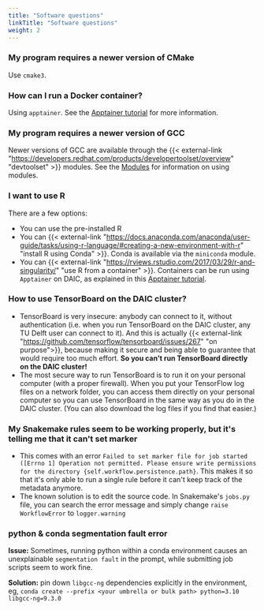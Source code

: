 ```yaml
---
title: "Software questions"
linkTitle: "Software questions"
weight: 2
---
```


### My program requires a newer version of CMake
 Use `cmake3`.

### How can I run a Docker container?
Using `apptainer`. See the [Apptainer tutorial](/tutorials/apptainer) for more information.

### My program requires a newer version of GCC
Newer versions of GCC are available through the {{< external-link "https://developers.redhat.com/products/developertoolset/overview" "devtoolset" >}} modules. See the [Modules](/docs/manual/software/modules#environment-modules) for information on using modules.

### I want to use R
There are a few options:
* You can use the pre-installed R
* You can {{< external-link "https://docs.anaconda.com/anaconda/user-guide/tasks/using-r-language/#creating-a-new-environment-with-r" "install R using Conda" >}}. Conda is available via the `miniconda` module.
* You can {{< external-link "https://rviews.rstudio.com/2017/03/29/r-and-singularity/" "use R from a container" >}}. Containers can be run using `Apptainer` on DAIC, as explained in this [Apptainer tutorial](/tutorials/apptainer). 

### How to use TensorBoard on the DAIC cluster?
* TensorBoard is very insecure: anybody can connect to it, without authentication (i.e. when you run TensorBoard on the DAIC cluster, any TU Delft user can connect to it). And this is actually {{< external-link "https://github.com/tensorflow/tensorboard/issues/267"  "on purpose">}}, because making it secure and being able to guarantee that would require too much effort. **So you can't run TensorBoard directly on the DAIC cluster!**
* The most secure way to run TensorBoard is to run it on your personal computer (with a proper firewall). When you put your TensorFlow log files on a network folder, you can access them directly on your personal computer so you can use TensorBoard in the same way as you do in the DAIC cluster. (You can also download the log files if you find that easier.)

### My Snakemake rules seem to be working properly, but it's telling me that it can't set marker

- This comes with an error `Failed to set marker file for job started ([Errno 1] Operation not permitted. Please ensure write permissions for the directory {self.workflow.persistence.path}`. This makes it so that it's only able to run a single rule before it can't keep track of the metadata anymore. 
- The known solution is to edit the source code. In Snakemake's `jobs.py` file, you can search the error message and simply change `raise WorkflowError` to `logger.warning`

### python & conda segmentation fault error

**Issue:** Sometimes, running python within a conda environment causes an unexplainable `segmentation fault` in the prompt,
while submitting job scripts seem to work fine.

**Solution:** pin down `libgcc-ng` dependencies explicitly in the environment, eg, 
`conda create --prefix <your umbrella or bulk path> python=3.10 libgcc-ng=9.3.0`

